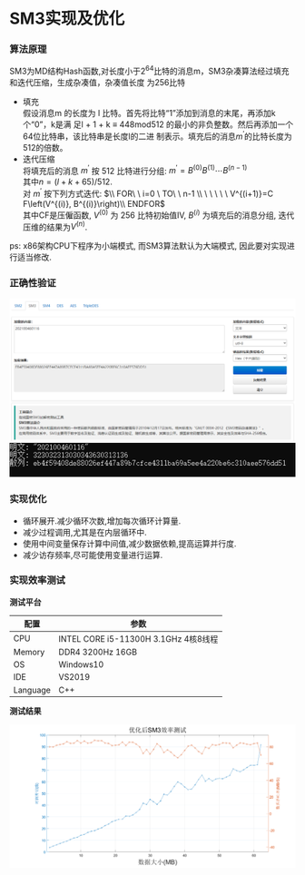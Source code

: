 # SM3实现及优化

### 算法原理

SM3为MD结构Hash函数,对长度小于$2^{64}$比特的消息m，SM3杂凑算法经过填充和迭代压缩，生成杂凑值，杂凑值长度
为256比特

- 填充  
  假设消息m 的长度为 l 比特。首先将比特“1”添加到消息的末尾，再添加k 个“0”，k是满
  足l + 1 + k ≡ 448mod512 的最小的非负整数。然后再添加一个64位比特串，该比特串是长度l的二进
  制表示。填充后的消息$m^{\prime}$的比特长度为512的倍数。
- 迭代压缩  
  将填充后的消息  $m^{\prime}$  按 512 比特进行分组: $m^{\prime}=B^{(0)} B^{(1)} \cdots B^{(n-1)}$  
  其中$n=(l+k+65) / 512$.  
  对 $m^{\prime}$ 按下列方式迭代: 
  $\\ FOR\ \ i=0 \ TO\ \ n-1 \\
  \ \ \ \ \ V^{(i+1)}=C F\left(V^{(i)}, B^{(i)}\right)\\
  ENDFOR$  
  其中CF是压僱函数,  $V^{(0)}$  为 256 比特初始值IV, $B^{(i)}$ 为填充后的消息分组, 迭代压维的结果为$V^{(n)}$.

ps:  x86架构CPU下程序为小端模式, 而SM3算法默认为大端模式, 因此要对实现进行适当修改.

### 正确性验证

![正确性](.\\picture\\prove.png)
![正确性](.\\picture\\prove2.png)

### 实现优化

- 循环展开.减少循环次数,增加每次循环计算量.
- 减少过程调用,尤其是在内层循环中.
- 使用中间变量保存计算中间值,减少数据依赖,提高运算并行度.
- 减少访存频率,尽可能使用变量进行运算.

### 实现效率测试

**测试平台**

| 配置       | 参数                                |
| -------- | --------------------------------- |
| CPU      | INTEL CORE i5-11300H 3.1GHz 4核8线程 |
| Memory   | DDR4 3200Hz 16GB                  |
| OS       | Windows10                         |
| IDE      | VS2019                            |
| Language | C++                               |

**测试结果**

![优化后SM3效率测试](.\\picture\\SM3.png)


